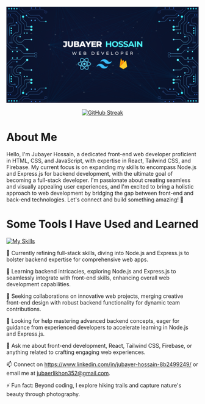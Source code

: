 ![My Image](Jubayer.png)

<p align="center">
    <a href="https://git.io/streak-stats"><img src="https://github-readme-streak-stats.herokuapp.com?user=jubayer3112&theme=algolia&card_width=500" alt="GitHub Streak" /></a>
</p>

# About Me

<p>
Hello, I'm Jubayer Hossain, a dedicated front-end web developer proficient in HTML, CSS, and JavaScript, with expertise in React, Tailwind CSS, and Firebase. My current focus is on expanding my skills to encompass Node.js and Express.js for backend development, with the ultimate goal of becoming a full-stack developer. I'm passionate about creating seamless and visually appealing user experiences, and I'm excited to bring a holistic approach to web development by bridging the gap between front-end and back-end technologies. Let's connect and build something amazing! 🚀
</p>


# Some Tools I Have Used and Learned

[![My Skills](https://skillicons.dev/icons?i=js,html,css,bootstrap,firebase,github,wordpress,mongodb,express,react,nodejs,tailwind)](https://skillicons.dev)


🔭 Currently refining full-stack skills, diving into Node.js and Express.js to bolster backend expertise for comprehensive web apps.

🌱 Learning backend intricacies, exploring Node.js and Express.js to seamlessly integrate with front-end skills, enhancing overall web development capabilities.

👯 Seeking collaborations on innovative web projects, merging creative front-end design with robust backend functionality for dynamic team contributions.

🤔 Looking for help mastering advanced backend concepts, eager for guidance from experienced developers to accelerate learning in Node.js and Express.js.

💬 Ask me about front-end development, React, Tailwind CSS, Firebase, or anything related to crafting engaging web experiences.

📫 Connect on https://www.linkedin.com/in/jubayer-hossain-8b2499249/ or email me at jubaerlikhon352@gmail.com.

⚡ Fun fact: Beyond coding, I explore hiking trails and capture nature's beauty through photography.